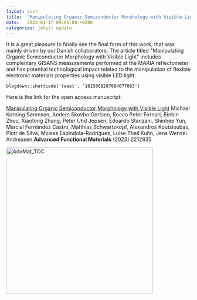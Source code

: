 ```yaml
---
layout: post
title:  "Manipulating Organic Semiconductor Morphology with Visible Light"
date:   2023-01-17 09:01:00 +0200
categories: jekyll update
---
```


It is a great pleasure to finally see the final form of this work, that was mainly driven by our Danish collaborators. The article titled "Manipulating Organic Semiconductor Morphology with Visible Light" includes complentary GISANS measurements performed at the MARIA reflectometer and has potential technological impact related to the manipulation of flexible electronic materials properties using visible LED light.

```{r echo=FALSE}
blogdown::shortcode('tweet', '1615008207084077063')
```

Here is the link for the open access manuscript:

[Manipulating Organic Semiconductor Morphology with Visible Light](https://doi.org/10.1002/adfm.202212835) Michael Korning Sørensen, Anders Skovbo Gertsen, Rocco Peter Fornari, Binbin Zhou, Xiaotong Zhang, Peter Uhd Jepsen, Edoardo Stanzani, Shinhee Yun, Marcial Fernández Castro, Matthias Schwartzkopf, Alexandros Koutsioubas, Piotr de Silva, Moises Espindola-Rodriguez, Luise Theil Kuhn, Jens Wenzel Andreasen **Advanced Functional Materials** (2023) 2212835

<img src="{{site.baseurl}}/assets/organic_semiconductor.jpg" alt="AdvMat_TOC" style="right;" width="400"/>

